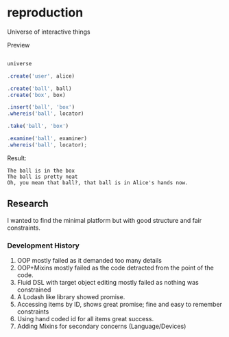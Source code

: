 # reproduction
Universe of interactive things

Preview

```JavaScript

universe

.create('user', alice)

.create('ball', ball)
.create('box', box)

.insert('ball', 'box')
.whereis('ball', locator)

.take('ball', 'box')

.examine('ball', examiner)
.whereis('ball', locator);


```

Result:

    The ball is in the box
    The ball is pretty neat
    Oh, you mean that ball?, that ball is in Alice's hands now.


## Research

I wanted to find the minimal platform but with good structure and fair constraints.

### Development History

1. OOP mostly failed as it demanded too many details
2. OOP+Mixins mostly failed as the code detracted from the point of the code.
3. Fluid DSL with target object editing mostly failed as nothing was constrained
4. A Lodash like library showed promise.
5. Accessing items by ID, shows great promise; fine and easy to remember constraints
6. Using hand coded id for all items great success.
7. Adding Mixins for secondary concerns (Language/Devices)
